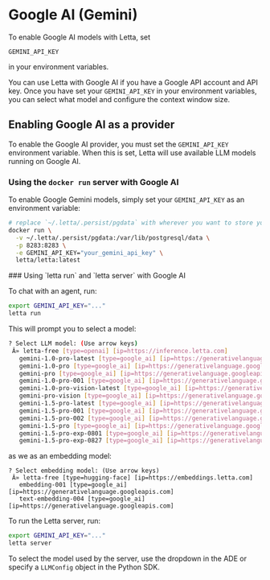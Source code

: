 # Google AI (Gemini)

<Tip>
  To enable Google AI models with Letta, set 

  `GEMINI_API_KEY`

   in your environment variables. 
</Tip>

You can use Letta with Google AI if you have a Google API account and API key. Once you have set your `GEMINI_API_KEY` in your environment variables, you can select what model and configure the context window size.

## Enabling Google AI as a provider

To enable the Google AI provider, you must set the `GEMINI_API_KEY` environment variable. When this is set, Letta will use available LLM models running on Google AI.

### Using the `docker run` server with Google AI

To enable Google Gemini models, simply set your `GEMINI_API_KEY` as an environment variable:

```bash
# replace `~/.letta/.persist/pgdata` with wherever you want to store your agent data
docker run \
  -v ~/.letta/.persist/pgdata:/var/lib/postgresql/data \
  -p 8283:8283 \
  -e GEMINI_API_KEY="your_gemini_api_key" \
  letta/letta:latest
```

<Accordion icon="square-terminal" title="CLI (pypi only)">
  ### Using `letta run` and `letta server` with Google AI

  To chat with an agent, run:

  ```bash
  export GEMINI_API_KEY="..."
  letta run
  ```

  This will prompt you to select a model:

  ```bash
  ? Select LLM model: (Use arrow keys)
   Â» letta-free [type=openai] [ip=https://inference.letta.com]
     gemini-1.0-pro-latest [type=google_ai] [ip=https://generativelanguage.googleapis.com]
     gemini-1.0-pro [type=google_ai] [ip=https://generativelanguage.googleapis.com]
     gemini-pro [type=google_ai] [ip=https://generativelanguage.googleapis.com]
     gemini-1.0-pro-001 [type=google_ai] [ip=https://generativelanguage.googleapis.com]
     gemini-1.0-pro-vision-latest [type=google_ai] [ip=https://generativelanguage.googleapis.com]
     gemini-pro-vision [type=google_ai] [ip=https://generativelanguage.googleapis.com]
     gemini-1.5-pro-latest [type=google_ai] [ip=https://generativelanguage.googleapis.com]
     gemini-1.5-pro-001 [type=google_ai] [ip=https://generativelanguage.googleapis.com]
     gemini-1.5-pro-002 [type=google_ai] [ip=https://generativelanguage.googleapis.com]
     gemini-1.5-pro [type=google_ai] [ip=https://generativelanguage.googleapis.com]
     gemini-1.5-pro-exp-0801 [type=google_ai] [ip=https://generativelanguage.googleapis.com]
     gemini-1.5-pro-exp-0827 [type=google_ai] [ip=https://generativelanguage.googleapis.com]
  ```

  as we as an embedding model:

  ```
  ? Select embedding model: (Use arrow keys)
   Â» letta-free [type=hugging-face] [ip=https://embeddings.letta.com]
     embedding-001 [type=google_ai] [ip=https://generativelanguage.googleapis.com]
     text-embedding-004 [type=google_ai] [ip=https://generativelanguage.googleapis.com]
  ```

  To run the Letta server, run:

  ```bash
  export GEMINI_API_KEY="..."
  letta server
  ```

  To select the model used by the server, use the dropdown in the ADE or specify a `LLMConfig` object in the Python SDK.
</Accordion>
